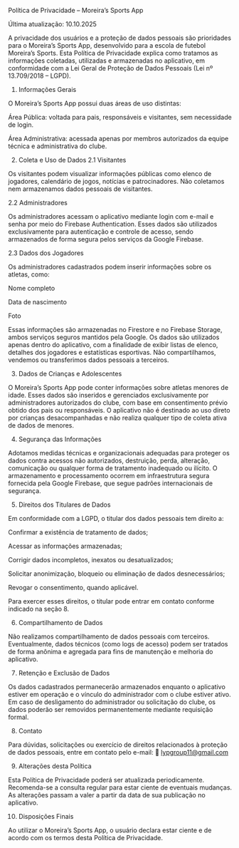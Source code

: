Política de Privacidade – Moreira’s Sports App

Última atualização: 10.10.2025

A privacidade dos usuários e a proteção de dados pessoais são prioridades para o Moreira’s Sports App, desenvolvido para a escola de futebol Moreira’s Sports. Esta Política de Privacidade explica como tratamos as informações coletadas, utilizadas e armazenadas no aplicativo, em conformidade com a Lei Geral de Proteção de Dados Pessoais (Lei nº 13.709/2018 – LGPD).

1. Informações Gerais

O Moreira’s Sports App possui duas áreas de uso distintas:

Área Pública: voltada para pais, responsáveis e visitantes, sem necessidade de login.

Área Administrativa: acessada apenas por membros autorizados da equipe técnica e administrativa do clube.

2. Coleta e Uso de Dados
2.1 Visitantes

Os visitantes podem visualizar informações públicas como elenco de jogadores, calendário de jogos, notícias e patrocinadores.
Não coletamos nem armazenamos dados pessoais de visitantes.

2.2 Administradores

Os administradores acessam o aplicativo mediante login com e-mail e senha por meio do Firebase Authentication.
Esses dados são utilizados exclusivamente para autenticação e controle de acesso, sendo armazenados de forma segura pelos serviços da Google Firebase.

2.3 Dados dos Jogadores

Os administradores cadastrados podem inserir informações sobre os atletas, como:

Nome completo

Data de nascimento

Foto

Essas informações são armazenadas no Firestore e no Firebase Storage, ambos serviços seguros mantidos pela Google.
Os dados são utilizados apenas dentro do aplicativo, com a finalidade de exibir listas de elenco, detalhes dos jogadores e estatísticas esportivas.
Não compartilhamos, vendemos ou transferimos dados pessoais a terceiros.

3. Dados de Crianças e Adolescentes

O Moreira’s Sports App pode conter informações sobre atletas menores de idade.
Esses dados são inseridos e gerenciados exclusivamente por administradores autorizados do clube, com base em consentimento prévio obtido dos pais ou responsáveis.
O aplicativo não é destinado ao uso direto por crianças desacompanhadas e não realiza qualquer tipo de coleta ativa de dados de menores.

4. Segurança das Informações

Adotamos medidas técnicas e organizacionais adequadas para proteger os dados contra acessos não autorizados, destruição, perda, alteração, comunicação ou qualquer forma de tratamento inadequado ou ilícito.
O armazenamento e processamento ocorrem em infraestrutura segura fornecida pela Google Firebase, que segue padrões internacionais de segurança.

5. Direitos dos Titulares de Dados

Em conformidade com a LGPD, o titular dos dados pessoais tem direito a:

Confirmar a existência de tratamento de dados;

Acessar as informações armazenadas;

Corrigir dados incompletos, inexatos ou desatualizados;

Solicitar anonimização, bloqueio ou eliminação de dados desnecessários;

Revogar o consentimento, quando aplicável.

Para exercer esses direitos, o titular pode entrar em contato conforme indicado na seção 8.

6. Compartilhamento de Dados

Não realizamos compartilhamento de dados pessoais com terceiros.
Eventualmente, dados técnicos (como logs de acesso) podem ser tratados de forma anônima e agregada para fins de manutenção e melhoria do aplicativo.

7. Retenção e Exclusão de Dados

Os dados cadastrados permanecerão armazenados enquanto o aplicativo estiver em operação e o vínculo do administrador com o clube estiver ativo.
Em caso de desligamento do administrador ou solicitação do clube, os dados poderão ser removidos permanentemente mediante requisição formal.

8. Contato

Para dúvidas, solicitações ou exercício de direitos relacionados à proteção de dados pessoais, entre em contato pelo e-mail:
📧 lypgroup11@gmail.com


9. Alterações desta Política

Esta Política de Privacidade poderá ser atualizada periodicamente. Recomenda-se a consulta regular para estar ciente de eventuais mudanças. As alterações passam a valer a partir da data de sua publicação no aplicativo.

10. Disposições Finais

Ao utilizar o Moreira’s Sports App, o usuário declara estar ciente e de acordo com os termos desta Política de Privacidade.